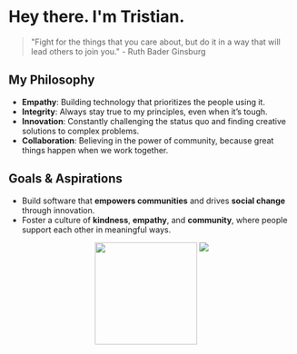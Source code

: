# Hey there. I'm Tristian.

> "Fight for the things that you care about, but do it in a way that will lead others to join you." - Ruth Bader Ginsburg

## My Philosophy

- **Empathy**: Building technology that prioritizes the people using it.
- **Integrity**: Always stay true to my principles, even when it’s tough.
- **Innovation**: Constantly challenging the status quo and finding creative solutions to complex problems.
- **Collaboration**: Believing in the power of community, because great things happen when we work together.

## Goals & Aspirations

- Build software that **empowers communities** and drives **social change** through innovation.
- Foster a culture of **kindness**, **empathy**, and **community**, where people support each other in meaningful ways.

<div align="center">
  <img height="180em" src="https://github-readme-stats.vercel.app/api?username=ordinaryjellyfish&show_icons=true&include_all_commits=true&hide_border=true&theme=transparent&custom_title=Tristian's%20GitHub%20Stats" />
  <img align="top" src="https://github-readme-stats.vercel.app/api/top-langs/?username=ordinaryjellyfish&hide_border=true&layout=compact&theme=transparent" />
</div>

